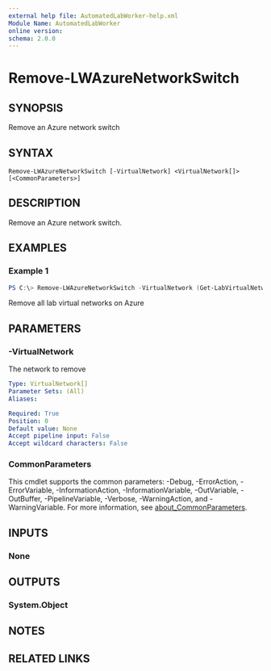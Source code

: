 ```yaml
---
external help file: AutomatedLabWorker-help.xml
Module Name: AutomatedLabWorker
online version:
schema: 2.0.0
---
```


# Remove-LWAzureNetworkSwitch

## SYNOPSIS
Remove an Azure network switch

## SYNTAX

```
Remove-LWAzureNetworkSwitch [-VirtualNetwork] <VirtualNetwork[]> [<CommonParameters>]
```

## DESCRIPTION
Remove an Azure network switch.

## EXAMPLES

### Example 1
```powershell
PS C:\> Remove-LWAzureNetworkSwitch -VirtualNetwork (Get-LabVirtualNetworkDefinition)
```

Remove all lab virtual networks on Azure

## PARAMETERS

### -VirtualNetwork
The network to remove

```yaml
Type: VirtualNetwork[]
Parameter Sets: (All)
Aliases:

Required: True
Position: 0
Default value: None
Accept pipeline input: False
Accept wildcard characters: False
```

### CommonParameters
This cmdlet supports the common parameters: -Debug, -ErrorAction, -ErrorVariable, -InformationAction, -InformationVariable, -OutVariable, -OutBuffer, -PipelineVariable, -Verbose, -WarningAction, and -WarningVariable. For more information, see [about_CommonParameters](http://go.microsoft.com/fwlink/?LinkID=113216).

## INPUTS

### None
## OUTPUTS

### System.Object
## NOTES

## RELATED LINKS
